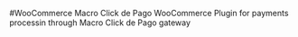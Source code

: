 #WooCommerce Macro Click de Pago
WooCommerce Plugin for payments processin through Macro Click de Pago gateway
